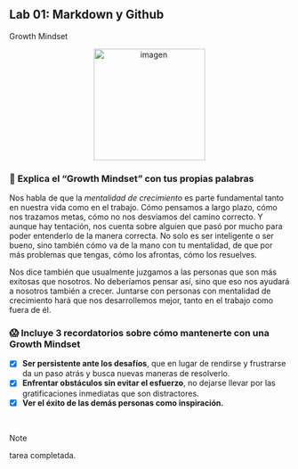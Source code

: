 ## **Lab 01: Markdown y Github**
 Growth Mindset
<div align="center">
  <img class="rounded-image" src="https://github.com/user-attachments/assets/7dac9d88-97ec-4b4f-bfa4-6d4af9c98784" alt="imagen" width="200px" height="200px">
</div>

 ### :thinking: **Explica el “Growth Mindset” con tus propias palabras** 

Nos habla de que la *mentalidad de crecimiento* es parte fundamental tanto en nuestra vida como en el trabajo. Cómo pensamos a largo plazo, cómo nos trazamos metas, cómo no nos desviamos del camino correcto. Y aunque hay tentación, nos cuenta sobre alguien que pasó por mucho para poder entenderlo de la manera correcta. No solo es ser inteligente o ser bueno, sino también cómo va de la mano con tu mentalidad, de que por más problemas que tengas, cómo los afrontas, cómo los resuelves.

Nos dice también que usualmente juzgamos a las personas que son más exitosas que nosotros. No deberíamos pensar así, sino que eso nos ayudará a nosotros también a crecer. Juntarse con personas con mentalidad de crecimiento hará que nos desarrollemos mejor, tanto en el trabajo como fuera de él.

### :scream: **Incluye 3 recordatorios sobre cómo mantenerte con una Growth Mindset**
- [x] **Ser persistente ante los desafíos**, que en lugar de rendirse y frustrarse da un paso atrás y busca nuevas maneras de resolverlo.
- [x] **Enfrentar obstáculos sin evitar el esfuerzo**, no dejarse llevar por las gratificaciones inmediatas que son distractores.
- [x] **Ver el éxito de las demás personas como inspiración.**

<br>

> [!NOTE]
> tarea completada.
